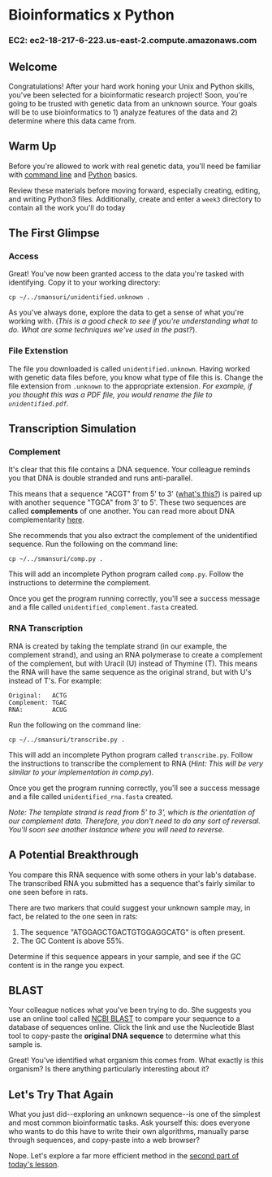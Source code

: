 # Bioinformatics x Python

### EC2: ec2-18-217-6-223.us-east-2.compute.amazonaws.com

## Welcome

Congratulations! After your hard work honing your Unix and Python skills, you've been selected for a bioinformatic research project! Soon, you're going to be trusted with genetic data from an unknown source. Your goals will be to use bioinformatics to 1) analyze features of the data and 2) determine where this data came from.

## Warm Up

Before you're allowed to work with real genetic data, you'll need be familiar with [command line](/2_LinuxTerminal.md) and [Python](/4_Python.md) basics. 

Review these materials before moving forward, especially creating, editing, and writing Python3 files. Additionally, create and enter a `week3` directory to contain all the work you'll do today

## The First Glimpse

### Access

Great! You've now been granted access to the data you're tasked with identifying. Copy it to your working directory:
```
cp ~/../smansuri/unidentified.unknown .
```

As you've always done, explore the data to get a sense of what you're working with. (*This is a good check to see if you're understanding what to do. What are some techniques we've used in the past?*).

### File Extenstion

The file you downloaded is called `unidentified.unknown`. Having worked with genetic data files before, you know what type of file this is. Change the file extension from `.unknown` to the appropriate extension. *For example, if you thought this was a PDF file, you would rename the file to `unidentified.pdf`.*

## Transcription Simulation

### Complement

It's clear that this file contains a DNA sequence. Your colleague reminds you that DNA is double stranded and runs anti-parallel. 

This means that a sequence "ACGT" from 5' to 3' ([what's this?](https://en.wikipedia.org/wiki/Directionality_(molecular_biology))) is paired up with another sequence "TGCA" from 3' to 5'. These two sequences are called **complements** of one another. You can read more about DNA complementarity [here](https://en.wikipedia.org/wiki/Complementarity_(molecular_biology)).

She recommends that you also extract the complement of the unidentified sequence. Run the following on the command line:
```
cp ~/../smansuri/comp.py .
```
This will add an incomplete Python program called `comp.py`. Follow the instructions to determine the complement.

Once you get the program running correctly, you'll see a success message and a file called `unidentified_complement.fasta` created.

### RNA Transcription

RNA is created by taking the template strand (in our example, the complement strand), and using an RNA polymerase to create a complement of the complement, but with Uracil (U) instead of Thymine (T). This means the RNA will have the same sequence as the original strand, but with U's instead of T's. For example:
```
Original:   ACTG
Complement: TGAC
RNA:        ACUG
```

Run the following on the command line:
```
cp ~/../smansuri/transcribe.py .
```
This will add an incomplete Python program called `transcribe.py`. Follow the instructions to transcribe the complement to RNA (*Hint: This will be very similar to your implementation in comp.py*).

Once you get the program running correctly, you'll see a success message and a file called `unidentified_rna.fasta` created.

*Note: The template strand is read from 5' to 3', which is the orientation of our complement data. Therefore, you don't need to do any sort of reversal. You'll soon see another instance where you will need to reverse.*

## A Potential Breakthrough

You compare this RNA sequence with some others in your lab's database. The transcribed RNA you submitted has a sequence that's fairly similar to one seen before in rats. 

There are two markers that could suggest your unknown sample may, in fact, be related to the one seen in rats:
  1. The sequence "ATGGAGCTGACTGTGGAGGCATG" is often present.
  2. The GC Content is above 55%.

Determine if this sequence appears in your sample, and see if the GC content is in the range you expect.

## BLAST

Your colleague notices what you've been trying to do. She suggests you use an online tool called [NCBI BLAST](https://blast.ncbi.nlm.nih.gov/BlastAlign.cgi) to compare your sequence to a database of sequences online. Click the link and use the Nucleotide Blast tool to copy-paste the **original DNA sequence** to determine what this sample is.

Great! You've identified what organism this comes from. What exactly is this organism? Is there anything particularly interesting about it?

## Let's Try That Again

What you just did--exploring an unknown sequence--is one of the simplest and most common bioinformatic tasks. Ask yourself this: does everyone who wants to do this have to write their own algorithms, manually parse through sequences, and copy-paste into a web browser? 

Nope. Let's explore a far more efficient method in the [second part of today's lesson](6_BiopythonV2.md).
